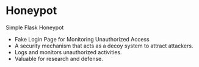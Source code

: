 # Honeypot
Simple Flask Honeypot
* Fake Login Page for Monitoring Unauthorized Access
* A security mechanism that acts as a decoy system to attract attackers.
* Logs and monitors unauthorized activities.
* Valuable for research and defense.
